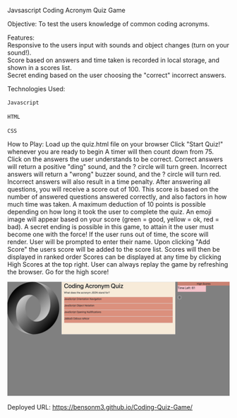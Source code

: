 Javsascript Coding Acronym Quiz Game

Objective:
	To test the users knowledge of common coding acronyms.

Features:
	<br/>
	Responsive to the users input with sounds and object changes (turn on your sound!).
	<br/>
	Score based on answers and time taken is recorded in local storage, and shown in a 
	scores list.
	<br/>
	Secret ending based on the user choosing the "correct" incorrect answers.
	<br/>

Technologies Used:

	Javascript

	HTML

	CSS
	
How to Play:
	Load up the quiz.html file on your browser
	Click "Start Quiz!" whenever you are ready to begin
	A timer will then count down from 75. 
	Click on the answers the user understands to be correct.
		Correct answers will return a positive "ding" sound, and the ? circle will turn 
		green.
		Incorrect answers will return a "wrong" buzzer sound, and the ? circle will turn 
		red.
			Incorrect answers will also result in a time penalty.
	After answering all questions, you will receive a score out of 100.
		This score is based on the number of answered questions answered correctly, and also factors in how much time was taken. A maximum deduction of 10 points is possible depending on how long it took the user to complete the quiz.
		An emoji image will appear based on your score (green = good, yellow = ok, red = 
		bad).
		A secret ending is possible in this game, to attain it the user must become one with the force!
	If the user runs out of time, the score will render.
	User will be prompted to enter their name.
	Upon clicking "Add Score" the users score will be added to the score list.
	Scores will then be displayed in ranked order
		Scores can be displayed at any time by clicking High Scores at the top right.
	User can always replay the game by refreshing the browser. Go for the high score!
	
	

![alt text](https://github.com/Bensonm3/Coding-Quiz-Game/blob/master/Screen%20Shot%202020-08-18%20at%2010.09.10%20PM.png)

Deployed URL: https://bensonm3.github.io/Coding-Quiz-Game/
	